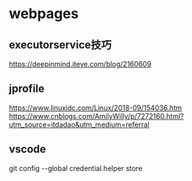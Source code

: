 # webpages

## executorservice技巧

<https://deepinmind.iteye.com/blog/2160609>

## jprofile

<https://www.linuxidc.com/Linux/2018-09/154036.htm>
<https://www.cnblogs.com/AmilyWilly/p/7272160.html?utm_source=itdadao&utm_medium=referral>

## vscode

git config --global credential.helper store
